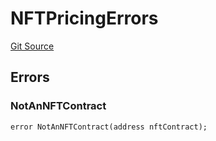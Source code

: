 # NFTPricingErrors
[Git Source](https://github.com/thrackle-io/tron/blob/a0f5ead5c8fc9d4614336dc446184e42c1f4b0fa/src/common/IErrors.sol)


## Errors
### NotAnNFTContract

```solidity
error NotAnNFTContract(address nftContract);
```

